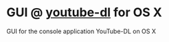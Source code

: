# GUI @ [youtube-dl](https://github.com/rg3/youtube-dl/) for OS X

GUI for the console application YouTube-DL on OS X

